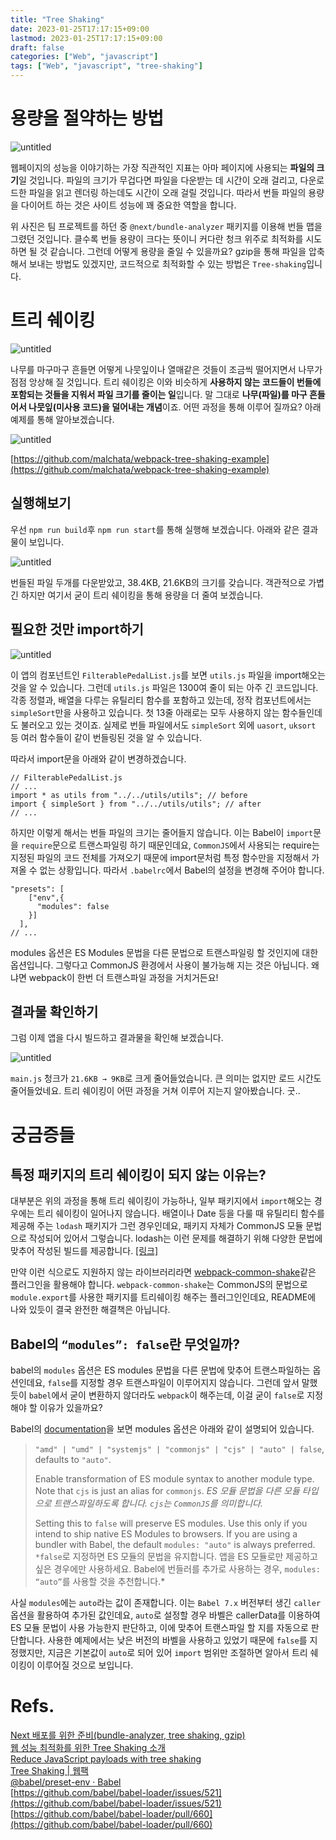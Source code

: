 ```yaml
---
title: "Tree Shaking"
date: 2023-01-25T17:17:15+09:00
lastmod: 2023-01-25T17:17:15+09:00
draft: false
categories: ["Web", "javascript"]
tags: ["Web", "javascript", "tree-shaking"]
---
```


# 용량을 절약하는 방법

![untitled](/image/tree-shaking/01.png)

웹페이지의 성능을 이야기하는 가장 직관적인 지표는 아마 페이지에 사용되는 **파일의 크기**일 것입니다. 파일의 크기가 무겁다면 파일을 다운받는 데 시간이 오래 걸리고, 다운로드한 파일을 읽고 렌더링 하는데도 시간이 오래 걸릴 것입니다. 따라서 번들 파일의 용량을 다이어트 하는 것은 사이트 성능에 꽤 중요한 역할을 합니다.

위 사진은 팀 프로젝트를 하던 중 `@next/bundle-analyzer` 패키지를 이용해 번들 맵을 그렸던 것입니다. 클수록 번들 용량이 크다는 뜻이니 커다란 청크 위주로 최적화를 시도하면 될 것 같습니다. 그런데 어떻게 용량을 줄일 수 있을까요? gzip을 통해 파일을 압축해서 보내는 방법도 있겠지만, 코드적으로 최적화할 수 있는 방법은 `Tree-shaking`입니다.

# 트리 쉐이킹

![untitled](/image/tree-shaking/02.gif)

나무를 마구마구 흔들면 어떻게 나뭇잎이나 열매같은 것들이 조금씩 떨어지면서 나무가 점점 앙상해 질 것입니다. 트리 쉐이킹은 이와 비슷하게 **사용하지 않는 코드들이 번들에 포함되는 것들을 지워서 파일 크기를 줄이는 일**입니다. 말 그대로 **나무(파일)를 마구 흔들어서 나뭇잎(미사용 코드)을 덜어내는 개념**이죠. 어떤 과정을 통해 이루어 질까요? 아래 예제를 통해 알아보겠습니다.

![untitled](/image/tree-shaking/03.png)

[https://github.com/malchata/webpack-tree-shaking-example](https://github.com/malchata/webpack-tree-shaking-example)

## 실행해보기

우선 `npm run build`후 `npm run start`를 통해 실행해 보겠습니다. 아래와 같은 결과물이 보입니다.

![untitled](/image/tree-shaking/04.png)

번들된 파일 두개를 다운받았고, 38.4KB, 21.6KB의 크기를 갖습니다. 객관적으로 가볍긴 하지만 여기서 굳이 트리 쉐이킹을 통해 용량을 더 줄여 보겠습니다.

## 필요한 것만 import하기

![untitled](/image/tree-shaking/05.png)

이 앱의 컴포넌트인 `FilterablePedalList.js`를 보면 `utils.js` 파일을 import해오는 것을 알 수 있습니다. 그런데 `utils.js` 파일은 1300여 줄이 되는 아주 긴 코드입니다. 각종 정렬과, 배열을 다루는 유틸리티 함수를 포함하고 있는데, 정작 컴포넌트에서는 `simpleSort`만을 사용하고 있습니다. 첫 13줄 아래로는 모두 사용하지 않는 함수들인데도 불러오고 있는 것이죠. 실제로 번들 파일에서도 `simpleSort` 외에 `uasort`, `uksort` 등 여러 함수들이 같이 번들링된 것을 알 수 있습니다.

따라서 import문을 아래와 같이 변경하겠습니다.

```tsx
// FilterablePedalList.js
// ...
import * as utils from "../../utils/utils"; // before
import { simpleSort } from "../../utils/utils"; // after
// ...
```

하지만 이렇게 해서는 번들 파일의 크기는 줄어들지 않습니다. 이는 Babel이 `import`문을 `require`문으로 트랜스파일링 하기 때문인데요, `CommonJS`에서 사용되는 require는 지정된 파일의 코드 전체를 가져오기 때문에 import문처럼 특정 함수만을 지정해서 가져올 수 없는 상황입니다. 따라서 `.babelrc`에서 Babel의 설정을 변경해 주어야 합니다.

```tsx
"presets": [
    ["env",{
      "modules": false
    }]
  ],
// ...
```

modules 옵션은 ES Modules 문법을 다른 문법으로 트랜스파일링 할 것인지에 대한 옵션입니다. 그렇다고 CommonJS 환경에서 사용이 불가능해 지는 것은 아닙니다. 왜냐면 webpack이 한번 더 트랜스파일 과정을 거치거든요!

## 결과물 확인하기

그럼 이제 앱을 다시 빌드하고 결과물을 확인해 보겠습니다.

![untitled](/image/tree-shaking/06.png)

`main.js` 청크가 `21.6KB → 9KB`로 크게 줄어들었습니다. 큰 의미는 없지만 로드 시간도 줄어들었네요. 트리 쉐이킹이 어떤 과정을 거쳐 이루어 지는지 알아봤습니다. 굿..

# 궁금증들

## 특정 패키지의 트리 쉐이킹이 되지 않는 이유는?

대부분은 위의 과정을 통해 트리 쉐이킹이 가능하나, 일부 패키지에서 `import`해오는 경우에는 트리 쉐이킹이 일어나지 않습니다. 배열이나 Date 등을 다룰 때 유틸리티 함수를 제공해 주는 `lodash` 패키지가 그런 경우인데요, 패키지 자체가 CommonJS 모듈 문법으로 작성되어 있어서 그렇습니다. lodash는 이런 문제를 해결하기 위해 다양한 문법에 맞추어 작성된 빌드를 제공합니다. [[링크]](https://github.com/lodash/lodash#module-formats)

만약 이런 식으로도 지원하지 않는 라이브러리라면 [webpack-common-shake](https://github.com/indutny/webpack-common-shake)같은 플러그인을 활용해야 합니다. `webpack-common-shake`는 CommonJS의 문법으로 `module.export`를 사용한 패키지를 트리쉐이킹 해주는 플러그인인데요, README에 나와 있듯이 결국 완전한 해결책은 아닙니다.

## Babel의 `“modules”: false`란 무엇일까?

babel의 `modules` 옵션은 ES modules 문법을 다른 문법에 맞추어 트랜스파일하는 옵션인데요, `false`를 지정할 경우 트랜스파일이 이루어지지 않습니다. 그런데 앞서 말했듯이 `babel`에서 굳이 변환하지 않더라도 `webpack`이 해주는데, 이걸 굳이 `false`로 지정해야 할 이유가 있을까요?

Babel의 [documentation](https://babeljs.io/docs/en/babel-preset-env#modules)을 보면 modules 옵션은 아래와 같이 설명되어 있습니다.

> `"amd" | "umd" | "systemjs" | "commonjs" | "cjs" | "auto" | false`, defaults to `"auto"`.
>
> Enable transformation of ES module syntax to another module type. Note that `cjs` is just an alias for `commonjs`.
> _ES 모듈 문법을 다른 모듈 타입으로 트랜스파일하도록 합니다. `cjs`는 `CommonJS`를 의미합니다._
>
> Setting this to `false` will preserve ES modules. Use this only if you intend to ship native ES Modules to browsers. If you are using a bundler with Babel, the default `modules: "auto"` is always preferred.
> `*false`로 지정하면 ES 모듈의 문법을 유지합니다. 앱을 ES 모듈로만 제공하고 싶은 경우에만 사용하세요. Babel에 번들러를 추가로 사용하는 경우, `modules: “auto”`를 사용할 것을 추천합니다.\*

사실 `modules`에는 `auto`라는 값이 존재합니다. 이는 `Babel 7.x` 버전부터 생긴 `caller` 옵션을 활용하여 추가된 값인데요, `auto`로 설정할 경우 바벨은 callerData를 이용하여 ES 모듈 문법이 사용 가능한지 판단하고, 이에 맞추어 트랜스파일 할 지를 자동으로 판단합니다. 사용한 예제에서는 낮은 버전의 바벨을 사용하고 있었기 때문에 `false`를 지정했지만, 지금은 기본값이 `auto`로 되어 있어 `import` 범위만 조절하면 알아서 트리 쉐이킹이 이루어질 것으로 보입니다.

# Refs.

[Next 배포를 위한 준비(bundle-analyzer, tree shaking, gzip)](https://darrengwon.tistory.com/833)  
[웹 성능 최적화를 위한 Tree Shaking 소개](https://helloinyong.tistory.com/305)  
[Reduce JavaScript payloads with tree shaking](https://web.dev/reduce-javascript-payloads-with-tree-shaking/#go_shake_some_trees)  
[Tree Shaking | 웹팩](https://webpack.kr/guides/tree-shaking/)  
[@babel/preset-env · Babel](https://babeljs.io/docs/en/babel-preset-env#modules)  
[https://github.com/babel/babel-loader/issues/521](https://github.com/babel/babel-loader/issues/521)  
[https://github.com/babel/babel-loader/pull/660](https://github.com/babel/babel-loader/pull/660)
